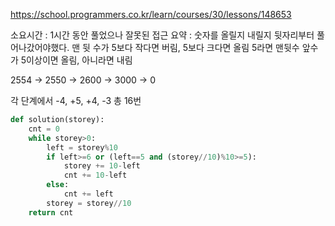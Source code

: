 https://school.programmers.co.kr/learn/courses/30/lessons/148653

소요시간 : 1시간 동안 풀었으나 잘못된 접근
요약 : 
숫자를 올릴지 내릴지 뒷자리부터 풀어나갔어야했다.
맨 뒷 수가 5보다 작다면 버림, 5보다 크다면 올림 
5라면 맨뒷수 앞수가 5이상이면 올림, 아니라면 내림

2554 -> 2550 -> 2600 -> 3000 -> 0 

각 단계에서 -4, +5, +4, -3 총 16번


```python
def solution(storey):
    cnt = 0
    while storey>0:
        left = storey%10
        if left>=6 or (left==5 and (storey//10)%10>=5):
            storey += 10-left
            cnt += 10-left
        else:
            cnt += left
        storey = storey//10
    return cnt
```

